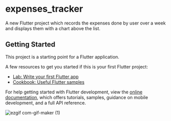 # expenses_tracker

A new Flutter project which records the expenses done by user over a week and displays them with a chart above the list.

## Getting Started

This project is a starting point for a Flutter application.

A few resources to get you started if this is your first Flutter project:

- [Lab: Write your first Flutter app](https://docs.flutter.dev/get-started/codelab)
- [Cookbook: Useful Flutter samples](https://docs.flutter.dev/cookbook)

For help getting started with Flutter development, view the
[online documentation](https://docs.flutter.dev/), which offers tutorials,
samples, guidance on mobile development, and a full API reference.


![ezgif com-gif-maker (1)](https://user-images.githubusercontent.com/21109775/171257132-55ab1a60-8386-4884-99a9-0520037a54d5.gif)

